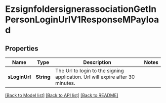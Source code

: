 # EzsignfoldersignerassociationGetInPersonLoginUrlV1ResponseMPayload

## Properties
Name | Type | Description | Notes
------------ | ------------- | ------------- | -------------
**sLoginUrl** | **String** | The Url to login to the signing application.    Url will expire after 30 minutes.   | 

[[Back to Model list]](../README.md#documentation-for-models) [[Back to API list]](../README.md#documentation-for-api-endpoints) [[Back to README]](../README.md)


